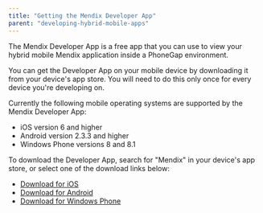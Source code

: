 ```yaml
---
title: "Getting the Mendix Developer App"
parent: "developing-hybrid-mobile-apps"
---
```



The Mendix Developer App is a free app that you can use to view your hybrid mobile Mendix application inside a PhoneGap environment.

You can get the Developer App on your mobile device by downloading it from your device's app store. You will need to do this only once for every device you're developing on.

Currently the following mobile operating systems are supported by the Mendix Developer App:

*   iOS version 6 and higher
*   Android version 2.3.3 and higher
*   Windows Phone versions 8 and 8.1

To download the Developer App, search for "Mendix" in your device's app store, or select one of the download links below:

*   [Download for iOS](https://itunes.apple.com/us/app/mendix-developer-app/id922423316)
*   [Download for Android](https://play.google.com/store/apps/details?id=com.mendix.SprintrMobile)
*   [Download for Windows Phone](http://www.windowsphone.com/en-in/store/app/mendixdeveloperapp/349d987a-dddb-4d1f-91e3-a3715ee0fc0e)
